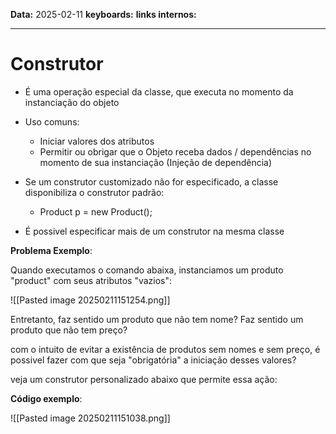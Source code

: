 
**Data:** 2025-02-11
**keyboards:** 
**links internos:** 
___

# Construtor

- É uma operação especial da classe, que executa no momento da instanciação do objeto


- Uso comuns:
	- Iniciar valores dos atributos 
	- Permitir ou obrigar que o Objeto receba dados / dependências no momento de sua instanciação (Injeção de dependência)

- Se um construtor customizado não for especificado, a classe disponibiliza o construtor padrão:
	-  Product p = new Product();

- É possivel especificar mais de um construtor na mesma classe



**Problema Exemplo**:

Quando executamos o comando abaixa, instanciamos um produto "product" com seus atributos "vazios":

![[Pasted image 20250211151254.png]]

Entretanto, faz sentido um produto que não tem nome? Faz sentido um produto que não tem preço?

com o intuito de evitar a existência de produtos sem nomes e sem preço, é possivel fazer com que seja "obrigatória" a iniciação desses valores? 

veja um construtor personalizado abaixo que permite essa ação:


**Código exemplo**:

![[Pasted image 20250211151038.png]]


